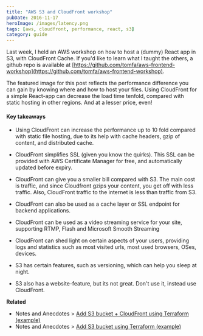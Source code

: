 ```yaml
---
title: "AWS S3 and CloudFront workshop"
pubDate: 2016-11-17
heroImage: /images/latency.png
tags: [aws, cloudfront, performance, react, s3]
category: guide
---
```


Last week, I held an AWS workshop on how to host a (dummy) React app in S3, with CloudFront Cache. If you'd like to learn what I taught the others, a github repo is available at [https://github.com/tomfa/aws-frontend-workshop](https://github.com/tomfa/aws-frontend-workshop).

The featured image for this post reflects the performance difference you can gain by knowing where and how to host your files. Using CloudFront for a simple React-app can decrease the load time tenfold, compared with static hosting in other regions. And at a lesser price, even!

#### Key takeaways

- Using CloudFront can increase the performance up to 10 fold compared with static file hosting, due to its help with cache headers, gzip of content, and distributed cache.

- CloudFront simplifies SSL (given you know the quirks). This SSL can be provided with AWS Certificate Manager for free, and automatically updated before expiry.

- CloudFront can give you a smaller bill compared with S3. The main cost is traffic, and since Cloudfront gzips your content, you get off with less traffic. Also, CloudFront traffic to the internet is less than traffic from S3.

- CloudFront can also be used as a cache layer or SSL endpoint for backend applications.

- CloudFront can be used as a video streaming service for your site, supporting RTMP, Flash and Microsoft Smooth Streaming

- CloudFront can shed light on certain aspects of your users, providing logs and statistics such as most visited urls, most used browsers, OSes, devices.

- S3 has certain features, such as versioning, which can help you sleep at night.

- S3 also has a website-feature, but its not great. Don't use it, instead use CloudFront.

**Related**

- Notes and Anecdotes > [Add S3 bucket + CloudFront using Terraform (example)](http://notes.webutvikling.org/s3-bucket-cloudfront-using-terraform/)
- Notes and Anecdotes > [Add S3 bucket using Terraform (example)](http://notes.webutvikling.org/add-s3-bucket-using-terraform/)
